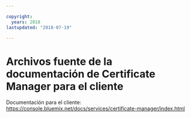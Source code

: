 ```yaml
---

copyright:
  years: 2018
lastupdated: "2018-07-19"

---
```



# Archivos fuente de la documentación de Certificate Manager para el cliente


Documentación para el cliente: https://console.bluemix.net/docs/services/certificate-manager/index.html


